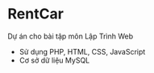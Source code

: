 # RentCar
Dự án cho bài tập môn Lập Trình Web 
  + Sử dụng PHP, HTML, CSS, JavaScript
  + Cơ sở dữ liệu MySQL
